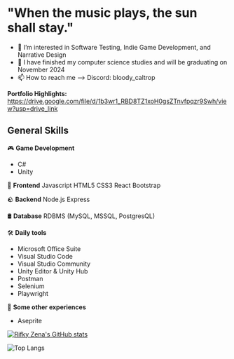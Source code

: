 # "When the music plays, the sun shall stay."

- 👀 I’m interested in Software Testing, Indie Game Development, and Narrative Design
- 🌱 I have finished my computer science studies and will be graduating on November 2024
- 📫 How to reach me --> Discord: bloody_caltrop

**Portfolio Highlights:** https://drive.google.com/file/d/1b3wr1_RBD8TZ1xoH0gsZTnvfpqzr9Swh/view?usp=drive_link

## General Skills
🎮 **Game Development**
- C#
- Unity

🌱 **Frontend**
Javascript
HTML5
CSS3
React
Bootstrap

🪨 **Backend**
Node.js
Express

🛢️ **Database**
RDBMS (MySQL, MSSQL, PostgresQL)

🛠️ **Daily tools**
- Microsoft Office Suite
- Visual Studio Code
- Visual Studio Community
- Unity Editor & Unity Hub
- Postman
- Selenium
- Playwright

🤷 **Some other experiences**
- Aseprite

[![Rifky Zena's GitHub stats](https://github-readme-stats.vercel.app/api?username=rifkyzena&theme=tokyonight)](https://github.com/rifkyzena/github-readme-stats)

![Top Langs](https://github-readme-stats.vercel.app/api/top-langs/?username=rifkyzena&theme=tokyonight)

<!---
rifkyzena1488/rifkyzena1488 is a ✨ special ✨ repository because its `README.md` (this file) appears on your GitHub profile.
You can click the Preview link to take a look at your changes.
--->
